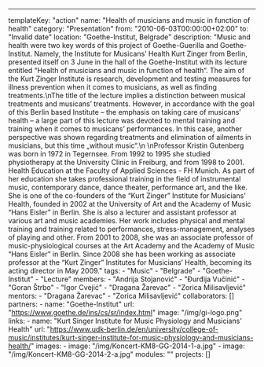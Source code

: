 ---
  templateKey: "action"
  name: "Health of musicians and music in function of health"
  category: "Presentation"
  from: "2010-06-03T00:00:00+02:00"
  to: "Invalid date"
  location: "Goethe-Institut, Belgrade"
  description: "Music and health were two key words of this project of Goethe-Guerilla and Goethe-Institut. Namely, the Institute for Musicans’ Health Kurt Zinger from Berlin, presented itself on 3 June in the hall of the Goethe-Institut with its lecture entitled “Health of musicians and music in function of health“. The aim of the Kurt Zinger Institute is research, development and testing measures for illness prevention when it comes to musicians, as well as finding treatments.\nThe title of the lecture implies a distinction between musical treatments and musicans’ treatments. However, in accordance with the goal of this Berlin based Institute – the emphasis on taking care of musicans’ health – a large part of this lecture was devoted to mental training and training when it comes to musicans’ performances. In this case, another perspective was shown regarding treatments and elimination of ailments in musicians, but this time „without music“.\n \nProfessor Kristin Gutenberg was born in 1972 in Tegernsee. From 1992 to 1995 she studied physiotherapy at the University Clinic in Freiburg, and from 1998 to 2001. Health Education at the Faculty of Applied Sciences - FH Munich. As part of her education she takes professional training in the field of instrumental music, contemporary dance, dance theater, performance art, and the like. She is one of the co-founders of the “Kurt Zinger” Institute for Musicians’ Health, founded in 2002 at the University of Art and the Academy of Music “Hans Eisler” in Berlin. She is also a lecturer and assistant professor at various art and music academies. Her work includes physical and mental training and training related to performances, stress-management, analyses of playing and other. From 2001 to 2008, she was an associate professor of music-physiological courses at the Art Academy and the Academy of Music “Hans Eisler” in Berlin. Since 2008 she has been working as associate professor at the “Kurt Zinger” Institutes for Musicians’ Health, becoming its acting director in May 2009."
  tags: 
    - "Music"
    - "Belgrade"
    - "Goethe-Institut"
    - "Lecture"
  members: 
    - "Andrija Stojanović"
    - "Đurđija Vučinić"
    - "Goran Štrbo"
    - "Igor Cvejić"
    - "Dragana Žarevac"
    - "Zorica Milisavljević"
  mentors: 
    - "Dragana Žarevac"
    - "Zorica Milisavljević"
  collaborators: []
  partners: 
    - 
      name: "Goethe-Institut"
      url: "https://www.goethe.de/ins/cs/sr/index.html"
      image: "/img/gi-logo.png"
  links: 
    - 
      name: "Kurt Singer Institute for Music Physiology and Musicians' Health"
      url: "https://www.udk-berlin.de/en/university/college-of-music/institutes/kurt-singer-institute-for-music-physiology-and-musicians-health/"
  images: 
    - 
      image: "/img/Koncert-KM8-GG-2014-1-a.jpg"
    - 
      image: "/img/Koncert-KM8-GG-2014-2-a.jpg"
  modules: ""
  projects: []
